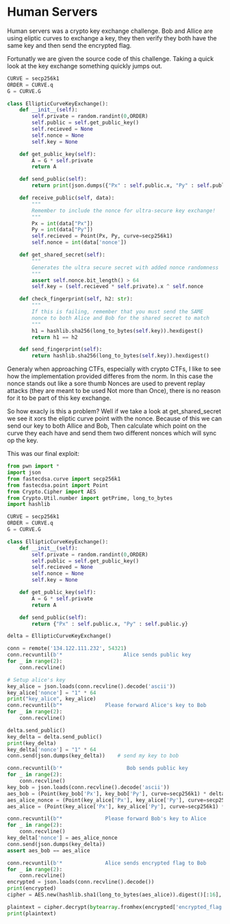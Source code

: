 # Human Servers

Human servers was a crypto key exchange challenge. Bob and Allice are using eliptic curves to exchange a key, they then verify they both have the same key and then send the encrypted flag.

Fortunatly we are given the source code of this challenge. Taking a quick look at the key exchange something quickly jumps out.
```python
CURVE = secp256k1
ORDER = CURVE.q
G = CURVE.G

class EllipticCurveKeyExchange():
    def __init__(self):
        self.private = random.randint(0,ORDER)
        self.public = self.get_public_key()
        self.recieved = None
        self.nonce = None
        self.key = None

    def get_public_key(self):
        A = G * self.private
        return A

    def send_public(self):
        return print(json.dumps({"Px" : self.public.x, "Py" : self.public.y}))

    def receive_public(self, data):
        """
        Remember to include the nonce for ultra-secure key exchange!
        """
        Px = int(data["Px"])
        Py = int(data["Py"])
        self.recieved = Point(Px, Py, curve=secp256k1)
        self.nonce = int(data['nonce'])

    def get_shared_secret(self):
        """
        Generates the ultra secure secret with added nonce randomness
        """
        assert self.nonce.bit_length() > 64
        self.key = (self.recieved * self.private).x ^ self.nonce

    def check_fingerprint(self, h2: str):
        """
        If this is failing, remember that you must send the SAME
        nonce to both Alice and Bob for the shared secret to match
        """
        h1 = hashlib.sha256(long_to_bytes(self.key)).hexdigest()
        return h1 == h2

    def send_fingerprint(self):
        return hashlib.sha256(long_to_bytes(self.key)).hexdigest()
```
Generaly when approaching CTFs, especially with crypto CTFs, I like to see how the implementation provided differes from the norm. In this case the nonce stands out like a sore thumb
Nonces are used to prevent replay attacks (they are meant to be  used Not more than Once), there is no reason for it to be part of this key exchange.

So how exacly is this a problem? Well if we take a look at get_shared_secret we see it xors the eliptic curve point with the nonce. Because of this we can send our key to both Allice and Bob,
Then calculate which point on the curve they each have and send them two different nonces which will sync op the key.

This was our final exploit:
```python
from pwn import *
import json
from fastecdsa.curve import secp256k1
from fastecdsa.point import Point
from Crypto.Cipher import AES
from Crypto.Util.number import getPrime, long_to_bytes
import hashlib

CURVE = secp256k1
ORDER = CURVE.q
G = CURVE.G

class EllipticCurveKeyExchange():
    def __init__(self):
        self.private = random.randint(0,ORDER)
        self.public = self.get_public_key()
        self.recieved = None
        self.nonce = None
        self.key = None

    def get_public_key(self):
        A = G * self.private
        return A

    def send_public(self):
        return {"Px" : self.public.x, "Py" : self.public.y}

delta = EllipticCurveKeyExchange()

conn = remote('134.122.111.232', 54321)
conn.recvuntil(b'*                    Alice sends public key                    *\n')
for _ in range(2):
	conn.recvline()

# Setup alice's key
key_alice = json.loads(conn.recvline().decode('ascii'))
key_alice['nonce'] = "1" * 64
print("key_alice", key_alice)
conn.recvuntil(b"*              Please forward Alice's key to Bob               *\n")
for _ in range(2):
	conn.recvline()

delta.send_public()
key_delta = delta.send_public()
print(key_delta)
key_delta['nonce'] = "1" * 64
conn.send(json.dumps(key_delta))	# send my key to bob

conn.recvuntil(b'*                     Bob sends public key                     *\n')
for _ in range(2):
	conn.recvline()
key_bob = json.loads(conn.recvline().decode('ascii'))
aes_bob = (Point(key_bob['Px'], key_bob['Py'], curve=secp256k1) * delta.private).x ^ int("1" * 64)
aes_alice_nonce = (Point(key_alice['Px'], key_alice['Py'], curve=secp256k1) * delta.private).x ^ aes_bob
aes_alice = (Point(key_alice['Px'], key_alice['Py'], curve=secp256k1) * delta.private).x ^ aes_alice_nonce

conn.recvuntil(b"*              Please forward Bob's key to Alice               *\n")
for _ in range(2):
	conn.recvline()
key_delta['nonce'] = aes_alice_nonce
conn.send(json.dumps(key_delta))
assert aes_bob == aes_alice

conn.recvuntil(b'*              Alice sends encrypted flag to Bob               *\n')
for _ in range(2):
	conn.recvline()
encrypted = json.loads(conn.recvline().decode())
print(encrypted)
cipher = AES.new(hashlib.sha1(long_to_bytes(aes_alice)).digest()[:16], AES.MODE_CBC, bytearray.fromhex(encrypted['iv']))

plaintext = cipher.decrypt(bytearray.fromhex(encrypted['encrypted_flag']))
print(plaintext)
```
